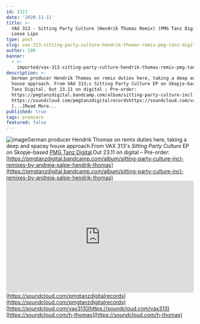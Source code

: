 ```yaml
---
id: 1321
date: '2020-11-11'
title: >-
  VAX 313 - Sitting Party Culture (Hendrik Thomas Remix) (PMG Tanz Digital) -
  Loose Lips
type: post
slug: vax-313-sitting-party-culture-hendrik-thomas-remix-pmg-tanz-digital
author: 100
banner:
  - >-
    imported/vax-313-sitting-party-culture-hendrik-thomas-remix-pmg-tanz-digital/image1321.jpeg
description: >-
  German producer Hendrik Thomas on remix duties here, taking a deep and spacey
  house approach. From VAX 313;s Sitting Party Culture EP on Skopje-based PMG
  Tanz Digital. Out 23.11 on digital ; Pre-order:
  https://pmgtanzdigital.bandcamp.com/album/sitting-party-culture-incl-remixes-by-andreja-salpe-hendrik-thomas
  https://soundcloud.com/pmgtanzdigitalrecordshttps://soundcloud.com/vax313https://soundcloud.com/h-thomas
  [...]Read More...
published: true
tags: premiere
featured: false
---
```

![image](../imported/vax-313-sitting-party-culture-hendrik-thomas-remix-pmg-tanz-digital/image1321.jpeg)German producer Hendrik Thomas on remix duties here, taking a deep and spacey house approach.From VAX 313's _Sitting Party Culture_ EP on Skopje-based [PMG Tanz Digital](https://pmgtanzdigital.bandcamp.com).Out 23.11 on digital – Pre-order: [https://pmgtanzdigital.bandcamp.com/album/sitting-party-culture-incl-remixes-by-andreja-salpe-hendrik-thomas](https://pmgtanzdigital.bandcamp.com/album/sitting-party-culture-incl-remixes-by-andreja-salpe-hendrik-thomas)<iframe width='100%' height='300' scrolling='no' frameborder='no' allow='autoplay' src='https://w.soundcloud.com/player/?url=https%3A//api.soundcloud.com/tracks/927500455&color=%23ff5500&auto_play=false&hide_related=false&show_comments=true&show_user=true&show_reposts=false&show_teaser=true'></iframe>[https://soundcloud.com/pmgtanzdigitalrecords](https://soundcloud.com/pmgtanzdigitalrecords)  
[https://soundcloud.com/vax313](https://soundcloud.com/vax313)  
[https://soundcloud.com/h-thomas](https://soundcloud.com/h-thomas)
